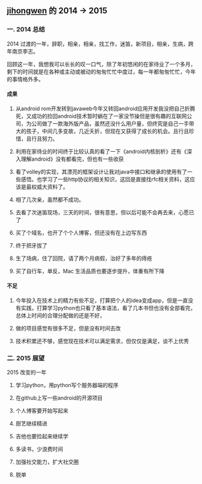 [jihongwen](https://github.com/jhwing) 的 2014 -> 2015
-------------
### 一. 2014 总结
2014 过渡的一年，辞职，相亲，相亲，找工作，迷笛，新项目，相亲，生病，跨年南京李志。

回顾这一年，我想我可以长长的叹一口气，除了年初悠闲的在家待业了一个多月，剩下的时间就是在各种或主动或被动的匆匆忙忙中度过，每一年都匆匆忙忙，今年的事情格外多。

#### 成果
1. 从android rom开发转到javaweb今年又转回android应用开发我没把自己折腾死，又成功的捡回android技术暂时蜗在了一家没节操但是很有趣的互联网公司，为公司做了一款海外版产品，虽然还没什么用户量，但终究是自己一手带大的孩子，中间几多变故，几近夭折，但现在又获得了成长的机会。且行且珍惜，且行且努力。

2. 利用在家待业的时间终于比较认真的看了一下《android内核剖析》还有《深入理解android》没有都看完，但也有一些收获

3. 看了volley的实现，其漂亮的框架设计让我对java中接口和继承的使用有了一些感悟。也学习了一些http协议的相关知识，这回是直接找rfc相关资料，这应该是最权威大资料了。

3. 相了几次亲，虽然都不成功。

4. 去看了次迷笛现场，三天的时间，很有意思，但以后可能不会再去来，心愿已了

5. 买了个域名，也开了个个人博客，但还没有在上边写东西

6. 终于把牙拔了

7. 生了场病，住了回院，请了两个月病假，治好了多年的痔疮

8. 买了自行车，单反，Mac 生活品质也要逐步提升，体重有所下降

#### 不足
1. 今年投入在技术上的精力有些不足，打算把个人的idea变成app，但是一直没有实践，打算学习python也只看了基本语法，看了几本书但也没有全部看完，总体上时间的合理分配做的还是不好，

2.  做的项目感觉有很多不足，但是没有时间去改

3.  技术积累还不够，感觉现在技术可以满足需求，但仅仅是满足，谈不上优秀

### 二. 2015 展望
2015 改变的一年

1. 学习python，用python写个服务器端的程序 

2. 在github上写一些android的开源项目

3. 个人博客要开始写起来  

4. 厨艺继续精进

5. 吉他也要捡起来继续学

6. 多读书，少浪费时间

7. 加强社交能力，扩大社交圈

8. 脱单
